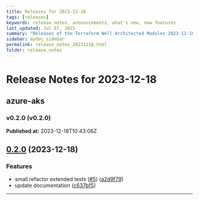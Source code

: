 ```yaml
---
title: Releases for 2023-12-18
tags: [releases]
keywords: release notes, announcements, what's new, new features
last_updated: Jul 07, 2025
summary: "Releases of the Terraform Well Architected Modules 2023-12-18"
sidebar: mydoc_sidebar
permalink: release_notes_20231218.html
folder: release_notes
---
```


# Release Notes for 2023-12-18

## azure-aks
### v0.2.0 (v0.2.0)
**Published at:** 2023-12-18T10:43:06Z

## [0.2.0](https://github.com/CloudNationHQ/terraform-azure-aks/compare/v0.1.0...v0.2.0) (2023-12-18)


### Features

* small refactor extended tests ([#5](https://github.com/CloudNationHQ/terraform-azure-aks/issues/5)) ([a2d9f79](https://github.com/CloudNationHQ/terraform-azure-aks/commit/a2d9f79cedafba165b9e7a0e9bde470a46ceedc5))
* update documentation ([c637bf5](https://github.com/CloudNationHQ/terraform-azure-aks/commit/c637bf5e297c05bbed230257d8b548861c430357))

---

